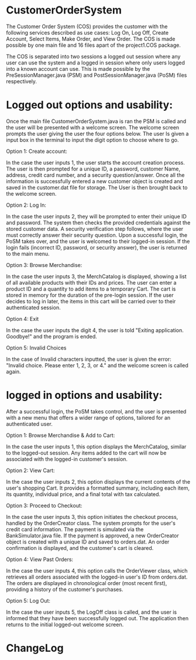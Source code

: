 # CustomerOrderSystem
The Customer Order System (COS) provides the customer with the following services described as use cases: Log On, Log Off, Create Account, Select Items, Make Order, and View Order. The COS is made possible by one main file and 16 files apart of the project1.COS package. 

The COS is separated into two sessions a logged out session where any user can use the system and a logged in session where only users logged into a known account can use. This is made possible by the PreSessionManager.java (PSM) and PostSessionManager.java (PoSM) files respectively. 

# Logged out options and usability:

Once the main file CustomerOrderSystem.java is ran the PSM is called and the user will be presented with a welcome screen. The welcome screen prompts the user giving the user the four options below. The user Is given a input box in the terminal to input the digit option to choose where to go. 

Option 1: Create account:

  In the case the user inputs 1, the user starts the account creation process. The user is then prompted for a unique ID, a password, customer Name, address,         credit card number, and a security question/answer.
  Once all the information is successfully entered a new customer object is created and saved in the customer.dat file for storage. 
  The User is then brought back to the welcome screen.

  

Option 2: Log In:

  In the case the user inputs 2, they will be prompted to enter their unique ID and password. The system then checks the provided credentials against the stored      customer data. A security verification step follows, where the user must correctly answer their security question. Upon a successful login, the PoSM takes over,    and the user is welcomed to their logged-in session. If the login fails (incorrect ID, password, or security answer), the user is returned to the main menu.

Option 3: Browse Merchandise:

  In the case the user inputs 3, the MerchCatalog is displayed, showing a list of all available products with their IDs and prices. The user can enter a product ID   and a quantity to add items to a temporary Cart. The cart is stored in memory for the duration of the pre-login session. If the user decides to log in later, the   items in this cart will be carried over to their authenticated session.

Option 4: Exit

  In the case the user inputs the digit 4, the user is told "Exiting application. Goodbye!" and the program is ended. 

Option 5: Invalid Choices

  In the case of Invalid characters inputted, the user is given the error: "Invalid choice. Please enter 1, 2, 3, or 4." and the welcome screen is called again. 

# logged in options and usability:

After a successful login, the PoSM takes control, and the user is presented with a new menu that offers a wider range of options, tailored for an authenticated user.

Option 1: Browse Merchandise & Add to Cart:

  In the case the user inputs 1, this option displays the MerchCatalog, similar to the logged-out session. Any items added to the cart will now be associated with    the logged-in customer's session.

Option 2: View Cart:

  In the case the user inputs 2, this option displays the current contents of the user's shopping Cart. It provides a formatted summary, including each item, its     quantity, individual price, and a final total with tax calculated.

Option 3: Proceed to Checkout:

  In the case the user inputs 3, this option initiates the checkout process, handled by the OrderCreator class. The system prompts for the user's credit card         information. The payment is simulated via the BankSimulator.java file. If the payment is approved, a new OrderCreator object is created with a unique ID and        saved to orders.dat. An order confirmation is displayed, and the customer's cart is cleared.

Option 4: View Past Orders:

  In the case the user inputs 4, this option calls the OrderViewer class, which retrieves all orders associated with the logged-in user's ID from orders.dat. The     orders are displayed in chronological order (most recent first), providing a history of the customer's purchases.

Option 5: Log Out:

  In the case the user inputs 5, the LogOff class is called, and the user is informed that they have been successfully logged out. The application then returns to    the initial logged-out welcome screen.

  # ChangeLog

  
